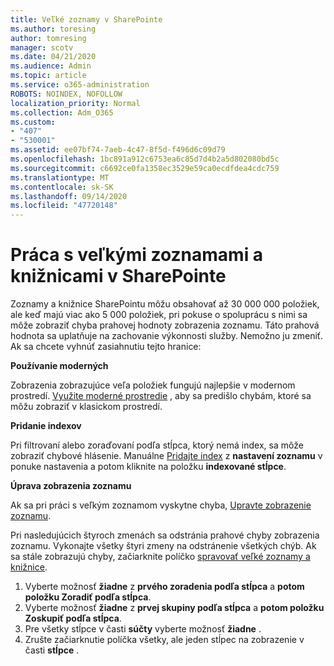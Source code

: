 ```yaml
---
title: Veľké zoznamy v SharePointe
ms.author: toresing
author: tomresing
manager: scotv
ms.date: 04/21/2020
ms.audience: Admin
ms.topic: article
ms.service: o365-administration
ROBOTS: NOINDEX, NOFOLLOW
localization_priority: Normal
ms.collection: Adm_O365
ms.custom:
- "407"
- "530001"
ms.assetid: ee07bf74-7aeb-4c47-8f5d-f496d6c09d79
ms.openlocfilehash: 1bc891a912c6753ea6c85d7d4b2a5d802080bd5c
ms.sourcegitcommit: c6692ce0fa1358ec3529e59ca0ecdfdea4cdc759
ms.translationtype: MT
ms.contentlocale: sk-SK
ms.lasthandoff: 09/14/2020
ms.locfileid: "47720148"
---
```

# <a name="work-with-large-lists-and-libraries-in-sharepoint"></a>Práca s veľkými zoznamami a knižnicami v SharePointe

Zoznamy a knižnice SharePointu môžu obsahovať až 30 000 000 položiek, ale keď majú viac ako 5 000 položiek, pri pokuse o spoluprácu s nimi sa môže zobraziť chyba prahovej hodnoty zobrazenia zoznamu. Táto prahová hodnota sa uplatňuje na zachovanie výkonnosti služby. Nemožno ju zmeniť. Ak sa chcete vyhnúť zasiahnutiu tejto hranice:

**Používanie moderných**

Zobrazenia zobrazujúce veľa položiek fungujú najlepšie v modernom prostredí. [Využite moderné prostredie](https://support.office.com/article/66dac24b-4177-4775-bf50-3d267318caa9) , aby sa predišlo chybám, ktoré sa môžu zobraziť v klasickom prostredí.

**Pridanie indexov**

Pri filtrovaní alebo zoraďovaní podľa stĺpca, ktorý nemá index, sa môže zobraziť chybové hlásenie. Manuálne [Pridajte index](https://support.office.com/article/f3f00554-b7dc-44d1-a2ed-d477eac463b0) z **nastavení zoznamu** v ponuke nastavenia a potom kliknite na položku **indexované stĺpce**.

**Úprava zobrazenia zoznamu**

Ak sa pri práci s veľkým zoznamom vyskytne chyba, [Upravte zobrazenie zoznamu](https://support.office.com/article/15916903-e79a-423f-b4e2-02d37e1ff372).

Pri nasledujúcich štyroch zmenách sa odstránia prahové chyby zobrazenia zoznamu. Vykonajte všetky štyri zmeny na odstránenie všetkých chýb. Ak sa stále zobrazujú chyby, začiarknite políčko [spravovať veľké zoznamy a knižnice](https://support.office.com/article/B8588DAE-9387-48C2-9248-C24122F07C59).

1. Vyberte možnosť **žiadne** z **prvého zoradenia podľa stĺpca** a **potom položku Zoradiť podľa stĺpca**.
2. Vyberte možnosť **žiadne** z **prvej skupiny podľa stĺpca** a **potom položku Zoskupiť podľa stĺpca**.
3. Pre všetky stĺpce v časti **súčty** vyberte možnosť **žiadne** .
4. Zrušte začiarknutie políčka všetky, ale jeden stĺpec na zobrazenie v časti **stĺpce** .

